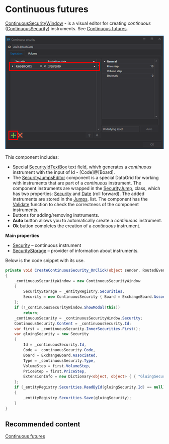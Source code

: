 # Continuous futures

[ContinuousSecurityWindow](../api/StockSharp.Xaml.ContinuousSecurityWindow.html) \- is a visual editor for creating *continuous* ([ContinuousSecurity](../api/StockSharp.Algo.ContinuousSecurity.html)) instruments. See [Continuous futures](SecurityContinuous.md). 

![HydraGluingCSCustom](../images/HydraGluingCSCustom.png)

This component includes: 

- Special [SecurityIdTextBox](../api/StockSharp.Xaml.SecurityIdTextBox.html) text field, whivh generates a *continuous* instrument with the input of Id \- \[Code\]@\[Board\]. 
- The [SecurityJumpsEditor](../api/StockSharp.Xaml.SecurityJumpsEditor.html) component is a special DataGrid for working with instruments that are part of a *continuous* instrument. The component instruments are wrapped in the [SecurityJump](../api/StockSharp.Xaml.SecurityJump.html), class, which has two properties: [Security](../api/StockSharp.Xaml.SecurityJump.Security.html) and [Date](../api/StockSharp.Xaml.SecurityJump.Date.html) (roll forward). The added instruments are stored in the [Jumps](../api/StockSharp.Xaml.SecurityJumpsEditor.Jumps.html). list. The component has the [Validate](../api/StockSharp.Xaml.SecurityJumpsEditor.Validate.html) function to check the correctness of the component instruments. 
- Buttons for adding\/removing instruments. 
- **Auto** button allows you to automatically create a *continuous* instrument. 
- **Ok** button completes the creation of a *continuous* instrument. 

**Main properties**

- [Security](../api/StockSharp.Xaml.ContinuousSecurityWindow.Security.html) – continuous instrument
- [SecurityStorage](../api/StockSharp.Xaml.ContinuousSecurityWindow.SecurityStorage.html) – provider of information about instruments.

Below is the code snippet with its use. 

```cs
private void CreateContinuousSecurity_OnClick(object sender, RoutedEventArgs e)
{
	_continuousSecurityWindow = new ContinuousSecurityWindow
	{
		SecurityStorage = _entityRegistry.Securities,
		Security = new ContinuousSecurity { Board = ExchangeBoard.Associated }
	};
	if (!_continuousSecurityWindow.ShowModal(this))
		return;
	_continuousSecurity = _continuousSecurityWindow.Security;
	ContinuousSecurity.Content = _continuousSecurity.Id;
	var first = _continuousSecurity.InnerSecurities.First();
	var gluingSecurity = new Security
	{
		Id = _continuousSecurity.Id,
		Code = _continuousSecurity.Code,
		Board = ExchangeBoard.Associated,
		Type = _continuousSecurity.Type,
		VolumeStep = first.VolumeStep,
		PriceStep = first.PriceStep,
		ExtensionInfo = new Dictionary<object, object> { { "GluingSecurity", true } }
	};
	if (_entityRegistry.Securities.ReadById(gluingSecurity.Id) == null)
	{
		_entityRegistry.Securities.Save(gluingSecurity);
	}
}
```

## Recommended content

[Continuous futures](HydraGluingData.md)
